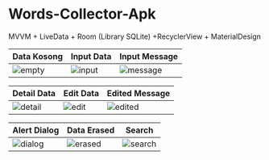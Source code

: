 # Words-Collector-Apk
MVVM + LiveData + Room (Library SQLite) +RecyclerView + MaterialDesign

| Data Kosong | Input Data | Input Message |
| ----------- | ---------- | ------------- |
| ![empty](https://github.com/AudiFaathirmansyahMashar/Words-Collector-Apk/blob/master/DataKosong.png) | ![input](https://github.com/AudiFaathirmansyahMashar/Words-Collector-Apk/blob/master/InputData.png) | ![message](https://github.com/AudiFaathirmansyahMashar/Words-Collector-Apk/blob/master/InputMessage.png) |

| Detail Data | Edit Data | Edited Message |
| ----------- | --------- | -------------- |
| ![detail](https://github.com/AudiFaathirmansyahMashar/Words-Collector-Apk/blob/master/DetailData.png) | ![edit](https://github.com/AudiFaathirmansyahMashar/Words-Collector-Apk/blob/master/EditData.png) | ![edited](https://github.com/AudiFaathirmansyahMashar/Words-Collector-Apk/blob/master/EditedMessage.png) |

| Alert Dialog | Data Erased | Search |
| ------------ | ----------- | ------ |
| ![dialog](https://github.com/AudiFaathirmansyahMashar/Words-Collector-Apk/blob/master/AlertDialog.png) | ![erased](https://github.com/AudiFaathirmansyahMashar/Words-Collector-Apk/blob/master/DataErased.png) | ![search](https://github.com/AudiFaathirmansyahMashar/Words-Collector-Apk/blob/master/Search.png) |
